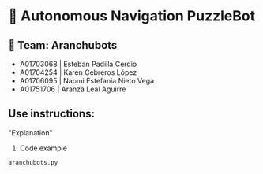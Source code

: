 # 🤖 Autonomous Navigation PuzzleBot 

## 📌 Team: Aranchubots 

* A01703068 | Esteban Padilla Cerdio
* A01704254 | Karen Cebreros López
* A01706095 | Naomi Estefania Nieto Vega
* A01751706 | Aranza Leal Aguirre

## Use instructions:

"Explanation"

1. Code example
```
aranchubots.py
```

